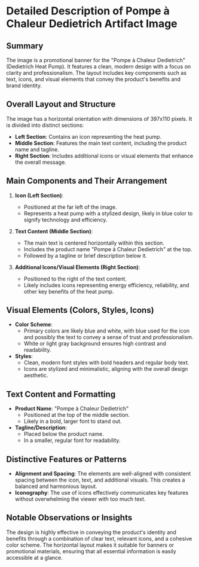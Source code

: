 # Detailed Description of Pompe à Chaleur Dedietrich Artifact Image

## Summary
The image is a promotional banner for the "Pompe à Chaleur Dedietrich" (Dedietrich Heat Pump). It features a clean, modern design with a focus on clarity and professionalism. The layout includes key components such as text, icons, and visual elements that convey the product's benefits and brand identity.

## Overall Layout and Structure
The image has a horizontal orientation with dimensions of 397x110 pixels. It is divided into distinct sections:
- **Left Section**: Contains an icon representing the heat pump.
- **Middle Section**: Features the main text content, including the product name and tagline.
- **Right Section**: Includes additional icons or visual elements that enhance the overall message.

## Main Components and Their Arrangement
1. **Icon (Left Section)**:
   - Positioned at the far left of the image.
   - Represents a heat pump with a stylized design, likely in blue color to signify technology and efficiency.
2. **Text Content (Middle Section)**:
   - The main text is centered horizontally within this section.
   - Includes the product name "Pompe à Chaleur Dedietrich" at the top.
   - Followed by a tagline or brief description below it.

3. **Additional Icons/Visual Elements (Right Section)**:
   - Positioned to the right of the text content.
   - Likely includes icons representing energy efficiency, reliability, and other key benefits of the heat pump.

## Visual Elements (Colors, Styles, Icons)
- **Color Scheme**:
  - Primary colors are likely blue and white, with blue used for the icon and possibly the text to convey a sense of trust and professionalism.
  - White or light gray background ensures high contrast and readability.
- **Styles**:
  - Clean, modern font styles with bold headers and regular body text.
  - Icons are stylized and minimalistic, aligning with the overall design aesthetic.

## Text Content and Formatting
- **Product Name**: "Pompe à Chaleur Dedietrich"
  - Positioned at the top of the middle section.
  - Likely in a bold, larger font to stand out.
- **Tagline/Description**:
  - Placed below the product name.
  - In a smaller, regular font for readability.

## Distinctive Features or Patterns
- **Alignment and Spacing**: The elements are well-aligned with consistent spacing between the icon, text, and additional visuals. This creates a balanced and harmonious layout.
- **Iconography**: The use of icons effectively communicates key features without overwhelming the viewer with too much text.

## Notable Observations or Insights
The design is highly effective in conveying the product's identity and benefits through a combination of clear text, relevant icons, and a cohesive color scheme. The horizontal layout makes it suitable for banners or promotional materials, ensuring that all essential information is easily accessible at a glance.